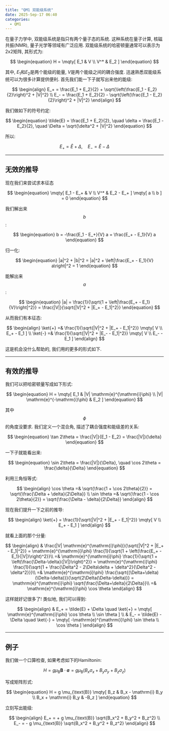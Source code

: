 ```yaml
---
title: "QM1 双能级系统"
date: 2025-Sep-17 06:40
categories:
  - QM1
---
```

在量子力学中, 双能级系统是指只有两个量子态的系统. 这种系统在量子计算, 核磁共振(NMR), 量子光学等领域有广泛应用. 双能级系统的哈密顿量通常可以表示为2x2矩阵, 其形式为:

$$
\begin{equation}
H = \mqty[ E_1 & V \\ V^* & E_2 ]
\end{equation}
$$

其中, $E_1$和$E_2$是两个能级的能量, $V$是两个能级之间的耦合强度.
迅速熟悉双能级系统可以为很多计算提供便利.
首先我们能一下子就写出来他的能级:

$$
\begin{align}
E_+ = \frac{E_1 + E_2}{2} + \sqrt{\left(\frac{E_1 - E_2}{2}\right)^2 + |V|^2} \\
E_- = \frac{E_1 + E_2}{2} - \sqrt{\left(\frac{E_1 - E_2}{2}\right)^2 + |V|^2}
\end{align}
$$

我们做如下的符号约定:

$$
\begin{equation}
  \tilde{E} = \frac{E_1 + E_2}{2}, \quad \delta = \frac{E_1 - E_2}{2}, \quad \Delta = \sqrt{\delta^2 + |V|^2}
\end{equation}
$$

所以:

$$
\begin{equation}
E_+ = \tilde{E} + \Delta, \quad E_- = \tilde{E} - \Delta
\end{equation}
$$

---

## 无效的推导

现在我们来尝试求本征态

$$
\begin{equation}
\mqty[ E_1 - E_+ & V \\ V^* & E_2 - E_+ ] \mqty[ a \\ b ] = 0
\end{equation}
$$

我们解出来$$b$$:

$$
\begin{equation}
b = -\frac{E_1 - E_+}{V} a = \frac{E_+ - E_1}{V} a
\end{equation}
$$

归一化:

$$
\begin{equation}
|a|^2 + |b|^2 = |a|^2 + \left|\frac{E_+ - E_1}{V} a\right|^2 = 1
\end{equation}
$$

能解出来$$a$$:

$$
\begin{equation}
|a| = \frac{1}{\sqrt{1 + \left|\frac{E_+ - E_1}{V}\right|^2}} = \frac{|V|}{\sqrt{|V|^2 + |E_+ - E_1|^2}}
\end{equation}
$$

从而我们有本征态:

$$
\begin{align}
\ket{+} =& \frac{1}{\sqrt{|V|^2 + |E_+ - E_1|^2}} \mqty[ V \\ E_+ - E_1 ] \\
\ket{-} =& \frac{1}{\sqrt{|V|^2 + |E_- - E_1|^2}} \mqty[ V \\ E_- - E_1 ]
\end{align}
$$

这是机会没什么帮助的, 我们用的更多的形式如下.

---

## 有效的推导

我们可以把哈密顿量写成如下形式:

$$
\begin{equation}
H = \mqty[ E_1 & |V| \mathrm{e}^{\mathrm{i}\phi} \\ |V| \mathrm{e}^{-\mathrm{i}\phi} & E_2 ]
\end{equation}
$$

其中$$\phi$$的角度没要求.
我们定义一个混合角, 描述了耦合强度和能级差的关系:

$$
\begin{equation}
\tan 2\theta = \frac{|V|}{E_1 - E_2} = \frac{|V|}{\delta}
\end{equation}
$$

一下子就能看出来:

$$
\begin{equation}
\sin 2\theta = \frac{|V|}{\Delta}, \quad \cos 2\theta = \frac{\delta}{\Delta}
\end{equation}
$$

利用三角恒等式:

$$
\begin{align}
\cos \theta =& \sqrt{\frac{1 + \cos 2\theta}{2}} = \sqrt{\frac{\Delta + \delta}{2\Delta}} \\
\sin \theta =& \sqrt{\frac{1 - \cos 2\theta}{2}} = \sqrt{\frac{\Delta - \delta}{2\Delta}}
\end{align}
$$

现在我们提升一下之前的推导:

$$
\begin{align}
\ket{+} = \frac{1}{\sqrt{|V|^2 + |E_+ - E_1|^2}} \mqty[ V \\ E_+ - E_1 ]
\end{align}
$$

就看上面的那个分量:

$$
\begin{align}
& \frac{|V| \mathrm{e}^{\mathrm{i}\phi}}{\sqrt{|V|^2 + |E_+ - E_1|^2}} = \mathrm{e}^{\mathrm{i}\phi} \frac{1}{\sqrt{1 + \left(\frac{E_+ - E_1}{|V|}\right)^2}}\\
=& \mathrm{e}^{\mathrm{i}\phi} \frac{1}{\sqrt{1 + \left(\frac{\Delta-\delta}{|V|}\right)^2}} = \mathrm{e}^{\mathrm{i}\phi} \frac{1}{\sqrt{1 + \frac{\Delta^2 - 2\Delta\delta + \delta^2}{\Delta^2 - \delta^2}}}\\
=& \mathrm{e}^{\mathrm{i}\phi} \frac{\sqrt{(\Delta+\delta)(\Delta-\delta)}}{\sqrt{2\Delta(\Delta-\delta)}} = \mathrm{e}^{\mathrm{i}\phi} \sqrt{\frac{\Delta+\delta}{2\Delta}}\\
=& \mathrm{e}^{\mathrm{i}\phi} \cos \theta
\end{align}
$$

这样就好记很多了!
类似地, 我们可以得到:

$$
\begin{align}
& E_+ = \tilde{E} + \Delta \quad \ket{+} = \mqty[ \mathrm{e}^{\mathrm{i}\phi} \cos \theta \\ \sin \theta ] \\
& E_- = \tilde{E} - \Delta \quad \ket{-} = \mqty[ -\mathrm{e}^{\mathrm{i}\phi} \sin \theta \\ \cos \theta ]
\end{align}
$$


---

## 例子

我们做一个口算检查, 如果考虑如下的Hamiltonin:

$$
\begin{equation}
H = g \mu_{\text{B}} \boldsymbol{B} \cdot \boldsymbol{\sigma} = g \mu_{\text{B}} (B_x \sigma_x + B_y \sigma_y + B_z \sigma_z)
\end{equation}
$$

写成矩阵形式:

$$
\begin{equation}
H = g \mu_{\text{B}} \mqty[ B_z & B_x - \mathrm{i} B_y \\ B_x + \mathrm{i} B_y & -B_z ]
\end{equation}
$$

立刻写出能级:

$$
\begin{align}
E_+ = + g \mu_{\text{B}} \sqrt{B_x^2 + B_y^2 + B_z^2} \\
E_- = - g \mu_{\text{B}} \sqrt{B_x^2 + B_y^2 + B_z^2}
\end{align}
$$


